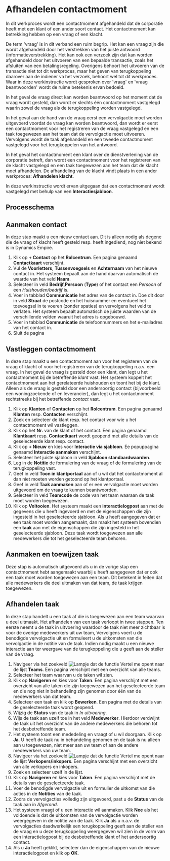 # Afhandelen contactmoment 
In dit werkproces wordt een contactmoment afgehandeld dat de corporatie heeft met een klant of een ander soort contact. Het contactmoment kan betrekking hebben op een vraag of een klacht. 

De term 'vraag' is in dit verband een ruim begrip. Het kan een vraag zijn die wordt afgehandeld door het verstrekken van het juiste antwoord (informatieverstrekking). Het kan ook een verzoek zijn dat kan worden afgehandeld door het uitvoeren van een bepaalde transactie, zoals het afsluiten van een betalingsregeling. Overigens behoort het uitvoeren van de transactie niet tot dit werkproces, maar het geven van terugkoppeling daarover aan de indiener va het verzoek, behoort wel tot dit werkproces. Waar in deze werkinstructie wordt gesproken over 'vraag' en 'vraag beantwoorden' wordt de ruime betekenis ervan bedoeld.    

In het geval de vraag direct kan worden beantwoord op het moment dat de vraag wordt gesteld, dan wordt er slechts één contactmoment vastgelegd waarin zowel de vraag als de terugkoppeling worden vastgelegd. 

In het geval aan de hand van de vraag eerst een vervolgactie moet worden uitgevoerd voordat de vraag kan worden beantwoord, dan wordt er eerst een contactmoment voor het registreren van de vraag vastgelegd en een taak toegewezen aan het team dat de vervolgactie moet uitvoeren. Vervolgens wordt de taak afgehandeld en een tweede contactmoment vastgelegd voor het terugkoppelen van het antwoord. 

In het geval het contactmoment een klant over de dienstverlening van de corporatie betreft, dan wordt een contactmoment voor het registreren van de klacht vastgelegd en een taak toegewezen aan het team dat de klacht moet afhandelen. De afhandeling van de klacht vindt plaats in een ander werkproces: **Afhandelen klacht**. 

In deze werkinstructie wordt ervan uitgegaan dat een contactmoment wordt vastgelegd met behulp van een **Interactiesjabloon**. 


## Processchema


## Aanmaken contact 
In deze stap maakt u een nieuw contact aan. Dit is alleen nodig als degene die de vraag of klacht heeft gesteld resp. heeft ingediend, nog niet bekend is in Dynamics Empire. 

 1. Klik op **+ Contact** op het **Rolcentrum**. Een pagina genaamd **Contactkaart** verschijnt. 
 2. Vul de **Voorletters**, **Tussenvoegsels** en **Achternaam** van het nieuwe contact in. Het systeem bepaalt aan de hand daarvan automatisch de waarde van het veld **Naam**. 
 3. Selecteer in veld **Bedrijf,Persoon** (**Type**) of het contact een *Persoon* of een *Huishouden/bedrijf* is. 
 4. Voer in tabblad **Communicatie** het adres van de contact in. Doe dit door in veld **Straat** de postcode en het huisnummer en eventueel het toevoegsel in te voeren (zonder spaties) en vervolgens het veld te verlaten. Het systeem bepaalt automatisch de juiste waarden van de verschillende velden waaruit het adres is opgebouwd. 
 5. Voer in tabblad **Communicatie** de telefoonnummers en het e-mailadres van het contact in. 
 6. Sluit de pagina 

## Vastleggen contactmoment 
In deze stap maakt u een contactmoment aan voor het registeren van de vraag of klacht of voor het registreren van de terugkoppeling n.a.v. een vraag. In het geval de vraag is gesteld door een klant, dan legt u het contactmoment bij de betreffende *klant* vast. Het systeem koppelt het contactmoment aan het gerelateerde huishouden en toont het bij de klant. Alleen als de vraag is gesteld door een andersoortig contact (bijvoorbeeld een woningzoekende of en leverancier), dan legt u het contactmoment rechtstreeks bij het betreffende *contact* vast. 

 1. Klik op **Klanten** of **Contacten** op het **Rolcentrum**. Een pagina genaamd **Klanten** resp. **Contacten** verschijnt. 
 2. Zoek en selecteer de klant resp. het contact voor wie u het contactmoment wil vastleggen. 
 3. Klik op het **Nr.** van de klant of het contact. Een pagina genaamd **Klantkaart** resp. **Contactkaart** wordt geopend met alle details van de geselecteerde klant resp. contact. 
 4. Klik op **+ Nieuw** en kies voor **Interactie via sjabloon**. Ee popuppagina genaamd **Interactie aanmaken** verschijnt. 
 5. Selecteer het juiste sjabloon in veld **Sjabloon standaardwaarden**. 
 6. Leg in de **Notitie** de formulering van de vraag of de formulering van de terugkoppeling vast. 
 7. Geef in veld **Toon in klantportaal** aan of u wil dat het contactmoment al dan niet moeten worden getoond op het klantportaal. 
 8. Geef in veld **Taak aanmaken** aan of er een vervolgactie moet worden uitgevoerd om de vraag te kunnen beantwoorden. 
 9. Selecteer in veld **Teamcode** de code van het team waaraan de taak moet worden toegewezen. 
 10. Klik op **Voltooien**. Het systeem maakt een **interactielogpost** aan met de gegevens die u heeft ingevoerd en met de eigenschappen die zijn ingesteld in het geselecteerde sjabloon. Als u heeft aangegeven dat er een taak moet worden aangemaakt, dan maakt het systeem bovendien een **taak** aan met de eigenschappen die zijn ingesteld in het geselecteerde sjabloon. Deze taak wordt toegewezen aan alle medewerkers die tot het geselecteerde team behoren. 


## Aanmaken en toewijzen taak 
Deze stap is automatisch uitgevoerd als u in de vorige stap een contactmoment hebt aangemaakt waarbij u heeft aangegeven dat er ook een taak moet worden toegewezen aan een team. Dit betekent in feiten dat alle medewerkers die deel uitmaken van dat team, de taak krijgen toegewezen. 


## Afhandelen taak
In deze stap handelt u een taak af die is toegewezen aan een team waarvan u deel uitmaakt. Het afhandelen van een taak verloopt in twee stappen. Ten eerste neemt u de taak in uitvoering waardoor de taak niet meer zichtbaar is voor de overige medewerkers uit uw team, Vervolgens voert u de benodigde vervolgactie uit en formuleert u de uitkomsten van die vervolgactie in de notitie van de taak. Indien nodig maakt u een nieuwe interactie aan ter weergave van de terugkoppeling die u geeft aan de steller van de vraag. 

 1. Navigeer via het zoekveld ![Lampje dat de functie Vertel me opent](https://docs.microsoft.com/nl-NL/dynamics365/business-central/media/ui-search/search_small.png "Vertel me wat u wilt doen") naar de lijst **Teams**. Een pagina verschijnt met een overzicht van alle teams. 
 2. Selecteer het team waarvan u de taken wil zien. 
 3. Klik op **Navigeren** en kies voor **Taken**. Een pagina verschijnt met een overzicht van alle taken die zijn toegewezen aan het geselecteerde team en die nog niet in behandeling zijn genomen door één van de medewerkers van dat team. 
 4. Selecteer een taak en klik op **Bewerken**. Een pagina met de details van de geselecteerde taak wordt geopend. 
 5. Wijzig de **Status** van de taak in *In uitvoering*. 
 6. Wijs de taak aan uzelf toe in het veld **Medewerker**. Hierdoor verdwijnt de taak uit het overzicht van de andere medewerkers die behoren tot het desbetreffende team. 
 7. Het systeem toont een mededeling en vraagt of u wil doorgaan. Klik op **Ja**. U heeft de taak nu in behandeling genomen en de taak is nu alleen aan u toegewezen, niet meer aan uw team of aan de andere medewerkers van uw team. 
 8. Navigeer via het zoekveld ![Lampje dat de functie Vertel me opent](https://docs.microsoft.com/nl-NL/dynamics365/business-central/media/ui-search/search_small.png "Vertel me wat u wilt doen") naar de lijst **Verkopers/inkopers**. Een pagina verschijnt met een overzicht van alle verkopers en inkopers. 
 9. Zoek en selecteer uzelf in de lijst. 
 10. Klik op **Navigeren** en kies voor **Taken**. Een pagina verschijnt met de details van de geselecteerde taak.  
 11. Voer de benodigde vervolgactie uit en formulier de uitkomst van die acties in de **Notities** van de taak. 
 12. Zodra de vervolgacties volledig zijn uitgevoerd, past u de **Status** van de taak aan in *Afgerond*. 
 13. Het systeem vraagt of u een interactie wil aanmaken. Klik **Nee** als het voldoende is dat de uitkomsten van de vervolgactie worden weergegeven in de notitie van de taak. Klik **Ja** als u n.a.v. de vervolgacties daadwerkelijk een terugkoppeling geeft aan de steller van de vraag en u deze terugkoppeling weergegeven wil zien in de vorm van een interactielogpost bij de desbetreffende klant of het andersoortig contact. 
 14. Als u **Ja** heeft geklikt, selecteer dan de eigenschappen van de nieuwe interactielogpost en klik op **OK**. 






<!--stackedit_data:
eyJoaXN0b3J5IjpbMTk0Njc4MzgzMF19
-->